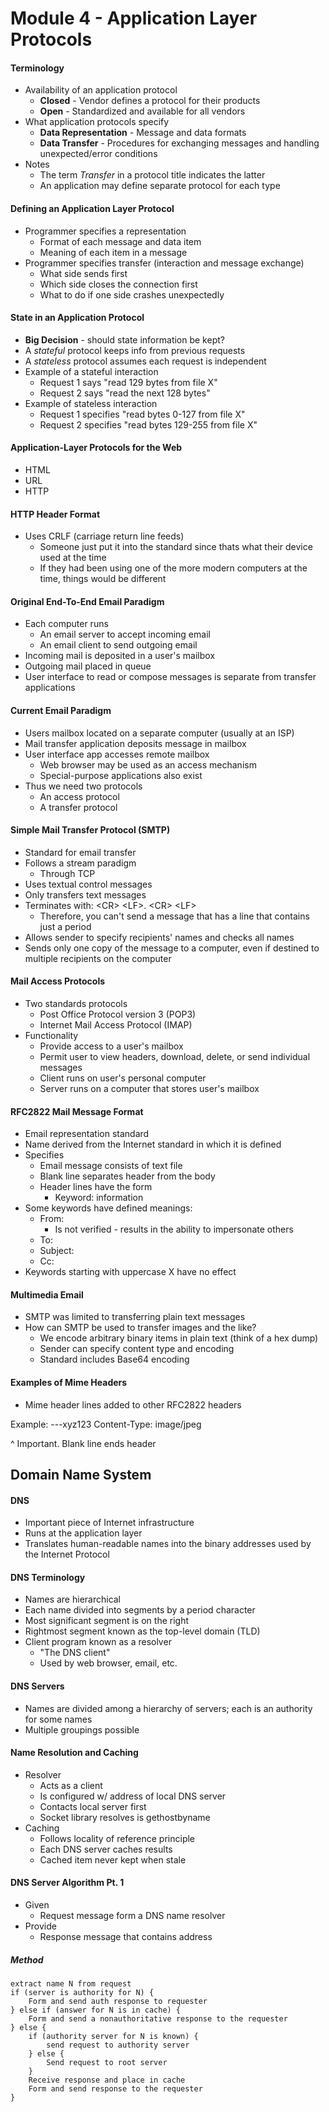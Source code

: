 # Module 4 - Application Layer Protocols
#### Terminology
- Availability of an application protocol
	- **Closed** - Vendor defines a protocol for their products
	- **Open** - Standardized and available for all vendors
- What application protocols specify
	- **Data Representation** - Message and data formats
	- **Data Transfer** - Procedures for exchanging messages and handling unexpected/error conditions
- Notes
	- The term *Transfer* in a protocol title indicates the latter
	- An application may define separate protocol for each type

#### Defining an Application Layer Protocol
- Programmer specifies a representation
	- Format of each message and data item
	- Meaning of each item in a message
- Programmer specifies transfer (interaction and message exchange)
	- What side sends first
	- Which side closes the connection first
	- What to do if one side crashes unexpectedly

#### State in an Application Protocol
- **Big Decision** - should state information be kept?
- A *stateful* protocol keeps info from previous requests
- A *stateless* protocol assumes each request is independent
- Example of a stateful interaction
	- Request 1 says "read 129 bytes from file X"
	- Request 2 says "read the next 128 bytes"
- Example of stateless interaction
	- Request 1 specifies "read bytes 0-127 from file X"
	- Request 2 specifies "read bytes 129-255 from file X"

#### Application-Layer Protocols for the Web
- HTML
- URL
- HTTP
#### HTTP Header Format
- Uses CRLF (carriage return line feeds)
	- Someone just put it into the standard since thats what their device used at the time
	- If they had been using one of the more modern computers at the time, things would be different

#### Original End-To-End Email Paradigm
- Each computer runs
	- An email server to accept incoming email
	- An email client to send outgoing email
- Incoming mail is deposited in a user's mailbox
- Outgoing mail placed in queue
- User interface to read or compose messages is separate from transfer applications

#### Current Email Paradigm
- Users mailbox located on a separate computer (usually at an ISP)
- Mail transfer application deposits message in mailbox
- User interface app accesses remote mailbox
	- Web browser may be used as an access mechanism
	- Special-purpose applications also exist
- Thus we need two protocols
	- An access protocol
	- A transfer protocol

#### Simple Mail Transfer Protocol (SMTP)
- Standard for email transfer
- Follows a stream paradigm
	- Through TCP
- Uses textual control messages
- Only transfers text messages
- Terminates with: \<CR> \<LF>. \<CR> \<LF>
	- Therefore, you can't send a message that has a line that contains just a period
- Allows sender to specify recipients' names and checks all names
- Sends only one copy of the message to a computer, even if destined to multiple recipients on the computer

#### Mail Access Protocols
- Two standards protocols
	- Post Office Protocol version 3 (POP3)
	- Internet Mail Access Protocol (IMAP)
- Functionality
	- Provide access to a user's mailbox
	- Permit user to view headers, download, delete, or send individual messages
	- Client runs on user's personal computer
	- Server runs on a computer that stores user's mailbox

#### RFC2822 Mail Message Format
- Email representation standard
- Name derived from the Internet standard in which it is defined
- Specifies
	- Email message consists of text file
	- Blank line separates header from the body
	- Header lines have the form
		- Keyword: information
- Some keywords have defined meanings:
	- From:
		- Is not verified - results in the ability to impersonate others
	- To:
	- Subject:
	- Cc:
- Keywords starting with uppercase X have no effect

#### Multimedia Email
- SMTP was limited to transferring plain text messages
- How can SMTP be used to transfer images and the like?
	- We encode arbitrary binary items in plain text (think of a hex dump)
	- Sender can specify content type and encoding
	- Standard includes Base64 encoding

#### Examples of Mime Headers
- Mime header lines added to other RFC2822 headers

Example:
---xyz123
Content-Type: image/jpeg

^ Important. Blank line ends header

## Domain Name System
#### DNS
- Important piece of Internet infrastructure
- Runs at the application layer
- Translates human-readable names into the binary addresses used by the Internet Protocol

#### DNS Terminology
- Names are hierarchical
- Each name divided into segments by a period character
- Most significant segment is on the right
- Rightmost segment known as the top-level domain (TLD)
- Client program known as a resolver
	- "The DNS client"
	- Used by web browser, email, etc.

#### DNS Servers
- Names are divided among a hierarchy of servers; each is an authority for some names
- Multiple groupings possible

#### Name Resolution and Caching
- Resolver
	- Acts as a client
	- Is configured w/ address of local DNS server
	- Contacts local server first
	- Socket library resolves is gethostbyname
- Caching
	- Follows locality of reference principle
	- Each DNS server caches results
	- Cached item never kept when stale

#### DNS Server Algorithm Pt. 1
- Given
	- Request message form a DNS name resolver
- Provide
	- Response message that contains address

##### Method
```
extract name N from request
if (server is authority for N) {
	Form and send auth response to requester
} else if (answer for N is in cache) {
	Form and send a nonauthoritative response to the requester
} else {
	if (authority server for N is known) {
		send request to authority server
	} else {
		Send request to root server
	}
	Receive response and place in cache
	Form and send response to the requester
}
```
